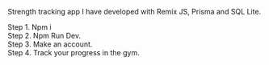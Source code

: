 Strength tracking app I have developed with Remix JS, Prisma and SQL Lite.  

Step 1. Npm i   
Step 2. Npm Run Dev.  
Step 3. Make an account.  
Step 4. Track your progress in the gym.  
